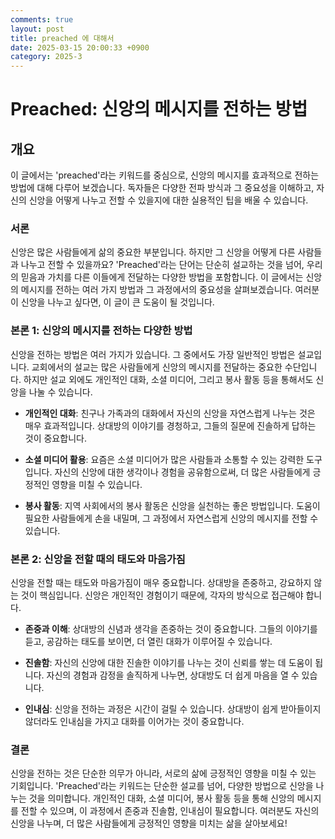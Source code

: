 ```yaml
---
comments: true
layout: post
title: preached 에 대해서
date: 2025-03-15 20:00:33 +0900
category: 2025-3
---
```


# Preached: 신앙의 메시지를 전하는 방법

## 개요
이 글에서는 'preached'라는 키워드를 중심으로, 신앙의 메시지를 효과적으로 전하는 방법에 대해 다루어 보겠습니다. 독자들은 다양한 전파 방식과 그 중요성을 이해하고, 자신의 신앙을 어떻게 나누고 전할 수 있을지에 대한 실용적인 팁을 배울 수 있습니다.

### 서론
신앙은 많은 사람들에게 삶의 중요한 부분입니다. 하지만 그 신앙을 어떻게 다른 사람들과 나누고 전할 수 있을까요? 'Preached'라는 단어는 단순히 설교하는 것을 넘어, 우리의 믿음과 가치를 다른 이들에게 전달하는 다양한 방법을 포함합니다. 이 글에서는 신앙의 메시지를 전하는 여러 가지 방법과 그 과정에서의 중요성을 살펴보겠습니다. 여러분이 신앙을 나누고 싶다면, 이 글이 큰 도움이 될 것입니다.

### 본론 1: 신앙의 메시지를 전하는 다양한 방법
신앙을 전하는 방법은 여러 가지가 있습니다. 그 중에서도 가장 일반적인 방법은 설교입니다. 교회에서의 설교는 많은 사람들에게 신앙의 메시지를 전달하는 중요한 수단입니다. 하지만 설교 외에도 개인적인 대화, 소셜 미디어, 그리고 봉사 활동 등을 통해서도 신앙을 나눌 수 있습니다. 

- **개인적인 대화**: 친구나 가족과의 대화에서 자신의 신앙을 자연스럽게 나누는 것은 매우 효과적입니다. 상대방의 이야기를 경청하고, 그들의 질문에 진솔하게 답하는 것이 중요합니다.
  
- **소셜 미디어 활용**: 요즘은 소셜 미디어가 많은 사람들과 소통할 수 있는 강력한 도구입니다. 자신의 신앙에 대한 생각이나 경험을 공유함으로써, 더 많은 사람들에게 긍정적인 영향을 미칠 수 있습니다.

- **봉사 활동**: 지역 사회에서의 봉사 활동은 신앙을 실천하는 좋은 방법입니다. 도움이 필요한 사람들에게 손을 내밀며, 그 과정에서 자연스럽게 신앙의 메시지를 전할 수 있습니다.

### 본론 2: 신앙을 전할 때의 태도와 마음가짐
신앙을 전할 때는 태도와 마음가짐이 매우 중요합니다. 상대방을 존중하고, 강요하지 않는 것이 핵심입니다. 신앙은 개인적인 경험이기 때문에, 각자의 방식으로 접근해야 합니다.

- **존중과 이해**: 상대방의 신념과 생각을 존중하는 것이 중요합니다. 그들의 이야기를 듣고, 공감하는 태도를 보이면, 더 열린 대화가 이루어질 수 있습니다.

- **진솔함**: 자신의 신앙에 대한 진솔한 이야기를 나누는 것이 신뢰를 쌓는 데 도움이 됩니다. 자신의 경험과 감정을 솔직하게 나누면, 상대방도 더 쉽게 마음을 열 수 있습니다.

- **인내심**: 신앙을 전하는 과정은 시간이 걸릴 수 있습니다. 상대방이 쉽게 받아들이지 않더라도 인내심을 가지고 대화를 이어가는 것이 중요합니다.

### 결론
신앙을 전하는 것은 단순한 의무가 아니라, 서로의 삶에 긍정적인 영향을 미칠 수 있는 기회입니다. 'Preached'라는 키워드는 단순한 설교를 넘어, 다양한 방법으로 신앙을 나누는 것을 의미합니다. 개인적인 대화, 소셜 미디어, 봉사 활동 등을 통해 신앙의 메시지를 전할 수 있으며, 이 과정에서 존중과 진솔함, 인내심이 필요합니다. 여러분도 자신의 신앙을 나누며, 더 많은 사람들에게 긍정적인 영향을 미치는 삶을 살아보세요!